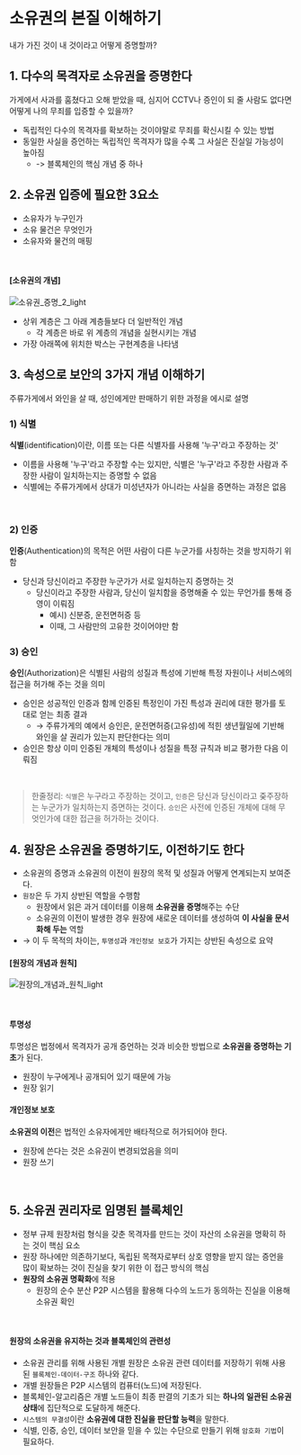 # 소유권의 본질 이해하기

내가 가진 것이 내 것이라고 어떻게 증명할까?

## 1. 다수의 목격자로 소유권을 증명한다

가게에서 사과를 훔쳤다고 오해 받았을 때, 심지어 CCTV나 증인이 되 줄 사람도 없다면 어떻게 나의 무죄를 입증할 수 있을까?

- 독립적인 다수의 목격자를 확보하는 것이야말로 무죄를 확신시킬 수 있는 방법
- 동일한 사실을 증언하는 독립적인 목격자가 많을 수록 그 사실은 진실일 가능성이 높아짐
  - -> 블록체인의 핵심 개념 중 하나

## 2. 소유권 입증에 필요한 3요소

- 소유자가 누구인가
- 소유 물건은 무엇인가
- 소유자와 물건의 매핑

<br>

#### [소유권의 개념]

![소유권_증명_2_light](https://github.com/lbo728/BlockChainStudy/assets/72309817/ebca7e42-964c-4f4c-8453-0d8cc38d7e22)

- 상위 계층은 그 아래 계층들보다 더 일반적인 개념
  - 각 계층은 바로 위 계층의 개념을 실현시키는 개념
- 가장 아래쪽에 위치한 박스는 구현계층을 나타냄

## 3. 속성으로 보안의 3가지 개념 이해하기

주류가게에서 와인을 살 때, 성인에게만 판매하기 위한 과정을 에시로 설명

### 1) 식별

**식별**(identification)이란, 이름 또는 다른 식별자를 사용해 '누구'라고 주장하는 것'

- 이름을 사용해 '누구'라고 주장할 수는 있지만, 식별은 '누구'라고 주장한 사람과 주장한 사람이 일치하는지는 증명할 수 없음
- 식별에는 주류가게에서 상대가 미성년자가 아니라는 사실을 증면하는 과정은 없음

<br>

### 2) 인증

**인증**(Authentication)의 목적은 어떤 사람이 다른 누군가를 사칭하는 것을 방지하기 위함

- 당신과 당신이라고 주장한 누군가가 서로 일치하는지 증명하는 것
  - 당신이라고 주장한 사람과, 당신이 일치함을 증명해줄 수 있는 무언가를 통해 증영이 이뤄짐
    - 예시) 신분증, 운전면허증 등
    - 이때, 그 사람만의 고유한 것이어야만 함

### 3) 승인

**승인**(Authorization)은 식별된 사람의 성질과 특성에 기반해 특정 자원이나 서비스에의 접근을 허가해 주는 것을 의미

- 승인은 성공적인 인증과 함께 인증된 특정인이 가진 특성과 권리에 대한 평가를 토대로 얻는 최종 결과
  - → 주류가게의 예에서 승인은, 운전면허증(고유성)에 적힌 생년월일에 기반해 와인을 살 권리가 있는지 판단한다는 의미
- 승인은 항상 이미 인증된 개체의 특성이나 성질을 특정 규칙과 비교 평가한 다음 이뤄짐

<br>

> 한줄정리:
> `식별`은 누구라고 주장하는 것이고, `인증`은 당신과 당신이라고 줒주장하는 누군가가 일치하는지 증면하는 것이다. `승인`은 사전에 인증된 개체에 대해 무엇인가에 대한 접근을 허가하는 것이다.

## 4. 원장은 소유권을 증명하기도, 이전하기도 한다

- 소유권의 증명과 소유권의 이전이 원장의 목적 및 성질과 어떻게 연계되는지 보여준다.
- `원장`은 두 가지 상반된 역할을 수행함
  - 원장에서 읽은 과거 데이터를 이용해 **소유권을 증명**해주는 수단
  - 소유권의 이전이 발생한 경우 원장에 새로운 데이터를 생성하여 **이 사실을 문서화해 두는** 역할
- → 이 두 목적의 차이는, `투명성`과 `개인정보 보호`가 가지는 상반된 속성으로 요약

#### [원장의 개념과 원칙]

![원장의_개념과_원칙_light](https://github.com/lbo728/BlockChainStudy/assets/72309817/83dde90b-c9cd-4a71-9194-768b1caff580)

<br>

#### 투명성

투명성은 법정에서 목격자가 공개 증언하는 것과 비슷한 방법으로 **소유권을 증명하는 기초**가 된다.

- 원장이 누구에게나 공개되어 있기 때문에 가능
- 원장 읽기

#### 개인정보 보호

**소유권의 이전**은 법적인 소유자에게만 배타적으로 허가되어야 한다.

- 원장에 쓴다는 것은 소유권이 변경되었음을 의미
- 원장 쓰기

<br>

## 5. 소유권 권리자로 임명된 블록체인

- 정부 규제 원장처럼 형식을 갖춘 목격자를 만드는 것이 자산의 소유권을 명확히 하는 것이 핵심 요소
- 원장 하나에만 의존하기보다, 독립된 목젹자로부터 상호 영향을 받지 않는 증언을 많이 확보하는 것이 진실을 찾기 위한 이 접근 방식의 핵심
- **원장의 소유권 명확화**에 적용
  - 원장의 순수 분산 P2P 시스템을 활용해 다수의 노드가 동의하는 진실을 이용해 소유권 확인

<br>

#### 원장의 소유권을 유지하는 것과 블록체인의 관련성

- 소유권 관리를 위해 사용된 개별 원장은 소유권 관련 데이터를 저장하기 위해 사용된 `블록체인-데이터-구조` 하나와 같다.
- 개별 원장들은 P2P 시스템의 컴퓨터(노드)에 저장된다.
- 블록체인-알고리즘은 개별 노드들이 최종 판결의 기초가 되는 **하나의 일관된 소유권 상태**에 집단적으로 도달하게 해준다.
- `시스템의 무결성`이란 **소유권에 대한 진실을 판단할 능력**을 말한다.
- 식별, 인증, 승인, 데이터 보안을 믿을 수 있는 수단으로 만들기 위해 `암호화 기법`이 필요하다.
